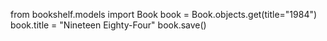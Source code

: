 from bookshelf.models import Book book = Book.objects.get(title="1984") book.title = "Nineteen Eighty-Four" book.save()